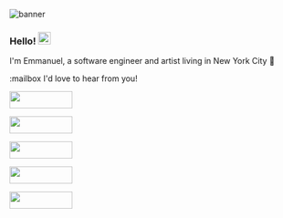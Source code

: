 ![banner](https://user-images.githubusercontent.com/61435324/110541494-d42d1800-80f5-11eb-92e5-570e72bcaebd.gif)

### Hello! <img src="https://user-images.githubusercontent.com/1303154/88677602-1635ba80-d120-11ea-84d8-d263ba5fc3c0.gif" width="22px" alt="waving hand"> 

I'm Emmanuel, a software engineer and artist living in New York City 🍎


:mailbox I'd love to hear from you!

<!--
**emjose/emjose** is a ✨ _special_ ✨ repository because its `README.md` (this file) appears on your GitHub profile. -->
<!-- 
Here are some ideas to get you started:

- 🔭 I’m currently working on ...
- 🌱 I’m currently learning ...
- 👯 I’m looking to collaborate on ...
- 🤔 I’m looking for help with ...
- 💬 Ask me about ...
- 📫 How to reach me: ...
- 😄 Pronouns: He/Him/His...
- ⚡ Fun fact: ... -->

<p>

<a href="https://twitter.com/Emmanuel_Labor" target="_blank"><img src="https://img.shields.io/badge/twitter-%231DA1F2.svg?&style=for-the-badge&logo=twitter&logoColor=white" height=30 width=110>

<a href="https://www.linkedin.com/in/emmanuelpjose/" target="_blank"><img src="https://img.shields.io/badge/linkedin-%230A66C2.svg?&style=for-the-badge&logo=linkedin&logoColor=white" height=30 height=30 width=110>

<a href="https://www.instagram.com/emmanuel_jose/" target="_blank"><img src="https://img.shields.io/badge/instagram-%23E4405F.svg?&style=for-the-badge&logo=instagram&logoColor=white" height=30 height=30 width=110>

<a href="https://emmanueljose.medium.com/" target="_blank"><img src="https://img.shields.io/badge/medium-%2312100E.svg?&style=for-the-badge&logo=medium&logoColor=white" height=30 width=110>

<a href="mailto:emjose@gmail.com" target="_blank"><img src="https://img.shields.io/badge/gmail-%23EA4335.svg?&style=for-the-badge&logo=gmail&logoColor=white" height=30 width=110>




<!-- [![Mail Badge](https://img.shields.io/badge/-islempenywis-c0392b?style=flat&labelColor=c0392b&logo=gmail&logoColor=white)](mailto:emjose@gmail.com) -->








</p>